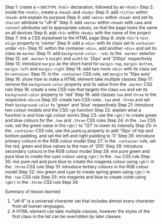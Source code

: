 Step 1: create a `<!DOCTYPE html>` declaration, followed by an `<html>`
Step 2: inside the `<html>`, create a `<head>` and `<body>`
Step 3: add `<title>` within `<head>` and explain its purpose
Step 4: add `<meta>` within `<head>` and set its `charset` attribute to "utf-8"
Step 5: add `<meta>` within `<head>` with `name` and `content`
        attributes set to appropriate values, so that the page looks the same
        on all devices
Step 6: add `<h1>` within `<body>` with the name of the project
Step 7: link a CSS stylesheet to the HTML page
Step 8: style `<h1>`'s `text-align` property to 'center'
Step 9: add a `<div>` with its class set to `container` under `<h1>`
Step 10: within the container `<div>`, add another `<div>` and set its class as
         `marker`
Step 11: add `background-color: red;` to the `.marker` selector
Step 12: set `.marker`'s `height` and `width` to '25px' and '200px' respectively
Step 13: introduce `margin` as the short-hand for `margin-top`, `margin-bottom`,
         `margin-left` and `margin-right`
Step 14: add two more `<div>` with its class set to `container`
Step 15: in the `.container` CSS rule, set `margin` to '10px auto'
Step 16: show how to make a HTML element take multiple classes
Step 17: remove the `background-color` property and its value from the `.marker`
         CSS rule
Step 18: create a new CSS rule that targets the class `one` and set its
         `background-color` property to 'red'
Step 19: add classes `two` and `three` to the respective `<div>`s
Step 20: create two CSS rules `.two` and `.three` and set their
         `background-color` to 'green' and 'blue' respectively
Step 21: introduce two colour models and the CSS `rgb` function
Step 22: explain what a function is and how rgb colour works
Step 23: use the `rgb()` to create green and blue colours for the `.two` and
         `.three` CSS rules
Step 24: in the `.two` CSS rule, set the green value in the `rgb()` to '127'
         to lower its intensity
Step 25: in the `.container` CSS rule, use the `padding` property to add '10px'
         of top and bottom padding, and set the left and right padding to '0'
Step 26: introduce primary colours in the RGB colour model
Step 27: in the `.container` rule, set the red, green and blue values to the
         max of '255'
Step 28: introduce secondary colours in the RGB colour model
Step 29: mix pure green and pure blue to create the cyan colour using `rgb()` in 
         the `.two` CSS rule
Step 30: mix pure red and pure blue to create the magenta colour using `rgb()`
         in the `.three` CSS rule
Step 31: introduce tertiary colours in the RGB colour model
Step 32: mix green and cyan to create spring green using `rgb()` in the `.two`
         CSS rule
Step 33: mix magenta and blue to create violet using `rgb()` in the `.three` CSS
         rule
Step 34:         

Summary of lesson learned:
1. "utf-8" is a universal character set that includes almost every character
   from all human languages.
2. A HTML element can take multiple classes, however the styles of the first
   class in the list can be overridden by later classes.